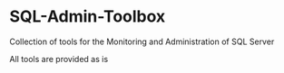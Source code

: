 # SQL-Admin-Toolbox
Collection of tools for the Monitoring and Administration of SQL Server

All tools are provided as is
